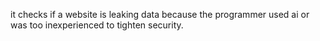 it checks if a website is leaking data because the programmer used ai or was too inexperienced to tighten security.
